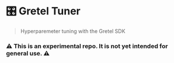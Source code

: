 # 🎛️ Gretel Tuner
> Hyperparemeter tuning with the Gretel SDK

### ⚠️ This is an experimental repo. It is not yet intended for general use. ⚠️